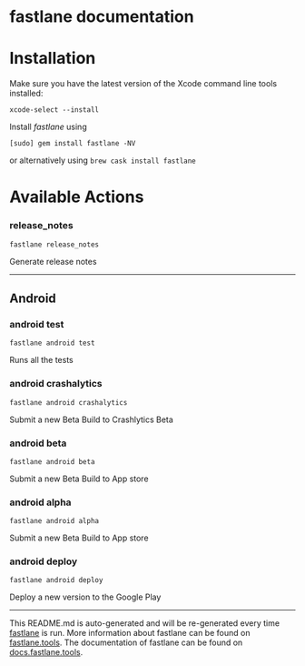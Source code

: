 fastlane documentation
================
# Installation

Make sure you have the latest version of the Xcode command line tools installed:

```
xcode-select --install
```

Install _fastlane_ using
```
[sudo] gem install fastlane -NV
```
or alternatively using `brew cask install fastlane`

# Available Actions
### release_notes
```
fastlane release_notes
```
Generate release notes

----

## Android
### android test
```
fastlane android test
```
Runs all the tests
### android crashalytics
```
fastlane android crashalytics
```
Submit a new Beta Build to Crashlytics Beta
### android beta
```
fastlane android beta
```
Submit a new Beta Build to App store
### android alpha
```
fastlane android alpha
```
Submit a new Beta Build to App store
### android deploy
```
fastlane android deploy
```
Deploy a new version to the Google Play

----

This README.md is auto-generated and will be re-generated every time [fastlane](https://fastlane.tools) is run.
More information about fastlane can be found on [fastlane.tools](https://fastlane.tools).
The documentation of fastlane can be found on [docs.fastlane.tools](https://docs.fastlane.tools).
